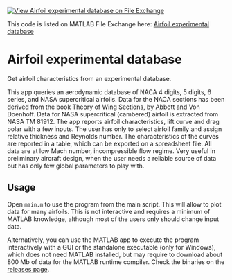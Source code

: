 [![View Airfoil experimental database on File Exchange](https://www.mathworks.com/matlabcentral/images/matlab-file-exchange.svg)](https://it.mathworks.com/matlabcentral/fileexchange/75051-airfoil-experimental-database)

This code is listed on MATLAB File Exchange here: [Airfoil experimental database](https://it.mathworks.com/matlabcentral/fileexchange/75051-airfoil-experimental-database)

# Airfoil experimental database

Get airfoil characteristics from an experimental database.

This app queries an aerodynamic database of NACA 4 digits, 5 digits, 6 series, and NASA supercritical airfoils. Data for the NACA sections has been derived from the book Theory of Wing Sections, by Abbott and Von Doenhoff. Data for NASA supercritical (cambered) airfoil is extracted from NASA TM 81912. The app reports airfoil characteristics, lift curve and drag polar with a few inputs. The user has only to select airfoil family and assign relative thickness and Reynolds number. The characteristics of the curves are reported in a table, which can be exported on a spreadsheet file. All data are at low Mach number, incompressible flow regime. Very useful in preliminary aircraft design, when the user needs a reliable source of data but has only few global parameters to play with.

## Usage
Open `main.m` to use the program from the main script. This will allow to plot data for many airfoils. This is not interactive and requires a minimum of MATLAB knowledge, although most of the users only should change input data.

Alternatively, you can use the MATLAB app to execute the program interactively with a GUI or the standalone executable (only for Windows), which does not need MATLAB installed, but may require to download about 800 Mb of data for the MATLAB runtime compiler. Check the binaries on the [releases page](https://github.com/dciliberti/experimentalAirfoilDatabase/releases).
